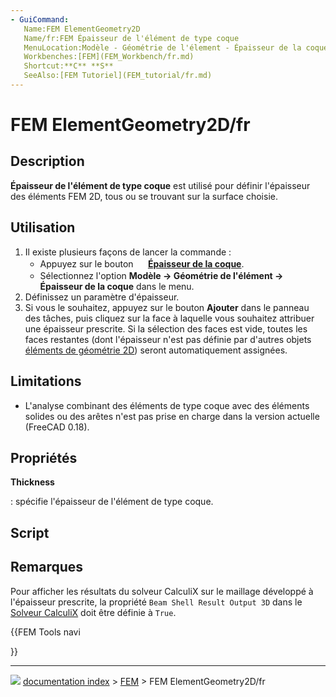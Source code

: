 ```yaml
---
- GuiCommand:
   Name:FEM ElementGeometry2D
   Name/fr:FEM Épaisseur de l'élément de type coque
   MenuLocation:Modèle - Géométrie de l'élement - Épaisseur de la coque
   Workbenches:[FEM](FEM_Workbench/fr.md)
   Shortcut:**C** **S**
   SeeAlso:[FEM Tutoriel](FEM_tutorial/fr.md)
---
```


# FEM ElementGeometry2D/fr

## Description

**Épaisseur de l\'élément de type coque** est utilisé pour définir l\'épaisseur des éléments FEM 2D, tous ou se trouvant sur la surface choisie.



## Utilisation

1.  Il existe plusieurs façons de lancer la commande :
    -   Appuyez sur le bouton **<img src="images/FEM_ElementGeometry2D.svg" width=16px> [Épaisseur de la coque](FEM_ElementGeometry2D/fr.md)**.
    -   Sélectionnez l\'option **Modèle → Géométrie de l'élément → <img src="images/FEM_ElementGeometry2D.svg" width=16px> Épaisseur de la coque** dans le menu.
2.  Définissez un paramètre d\'épaisseur.
3.  Si vous le souhaitez, appuyez sur le bouton **Ajouter** dans le panneau des tâches, puis cliquez sur la face à laquelle vous souhaitez attribuer une épaisseur prescrite. Si la sélection des faces est vide, toutes les faces restantes (dont l\'épaisseur n\'est pas définie par d\'autres objets [éléments de géométrie 2D](FEM_ElementGeometry2D/fr.md)) seront automatiquement assignées.

## Limitations

-   L\'analyse combinant des éléments de type coque avec des éléments solides ou des arêtes n\'est pas prise en charge dans la version actuelle (FreeCAD 0.18).



## Propriétés


**Thickness**

: spécifie l\'épaisseur de l\'élément de type coque.



## Script



## Remarques

Pour afficher les résultats du solveur CalculiX sur le maillage développé à l\'épaisseur prescrite, la propriété `Beam Shell Result Output 3D` dans le [Solveur CalculiX](FEM_SolverCalculixCxxtools/fr.md) doit être définie à `True`.





{{FEM Tools navi

}}



---
![](images/Button_right.svg) [documentation index](../README.md) > [FEM](Category_FEM.md) > FEM ElementGeometry2D/fr
